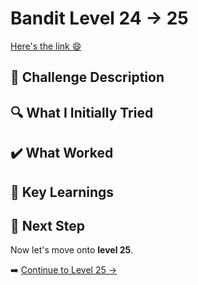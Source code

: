 # Bandit Level 24 → 25
[Here's the link 😄](https://overthewire.org/wargames/bandit/bandit25.html)
## 📝 **Challenge Description**  


## 🔍 **What I Initially Tried**  


## ✔️ What Worked


## 🧠 Key Learnings




## 🔐 Next Step
Now let's move onto **level 25**. 

➡️ [Continue to Level 25 →](https://github.com/aminuzz/Bandit-CTF-Journey/blob/main/level%2024.md)
